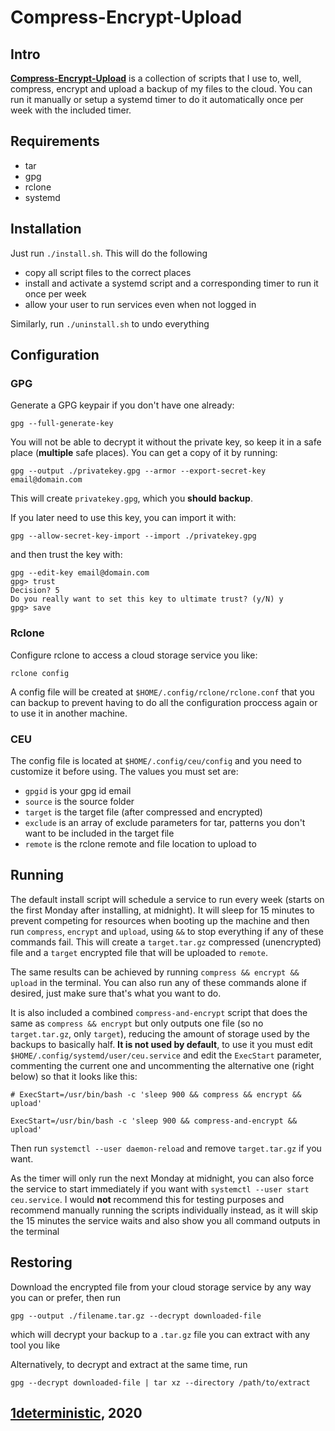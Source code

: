 # Compress-Encrypt-Upload
## Intro
**[Compress-Encrypt-Upload](#)** is a collection of scripts that I use to, well, compress, encrypt and upload a backup of my files to the cloud. You can run it manually or setup a systemd timer to do it automatically once per week with the included timer.

## Requirements
* tar
* gpg
* rclone
* systemd

## Installation
Just run `./install.sh`. This will do the following
* copy all script files to the correct places
* install and activate a systemd script and a corresponding timer to run it once per week
* allow your user to run services even when not logged in

Similarly, run `./uninstall.sh` to undo everything

## Configuration
### GPG
Generate a GPG keypair if you don't have one already:
```
gpg --full-generate-key
```
You will not be able to decrypt it without the private key, so keep it in a safe place (**multiple** safe places). You can get a copy of it by running:
```
gpg --output ./privatekey.gpg --armor --export-secret-key email@domain.com
```
This will create `privatekey.gpg`, which you **should backup**. 

If you later need to use this key, you can import it with:
```
gpg --allow-secret-key-import --import ./privatekey.gpg
```
and then trust the key with:
```
gpg --edit-key email@domain.com
gpg> trust
Decision? 5
Do you really want to set this key to ultimate trust? (y/N) y
gpg> save
```

### Rclone
Configure rclone to access a cloud storage service you like:
```
rclone config
```
A config file will be created at `$HOME/.config/rclone/rclone.conf` that you can backup to prevent having to do all the configuration proccess again or to use it in another machine.

### CEU
The config file is located at `$HOME/.config/ceu/config` and you need to customize it before using. The values you must set are:
* `gpgid` is your gpg id email
* `source` is the source folder
* `target` is the target file (after compressed and encrypted)
* `exclude` is an array of exclude parameters for tar, patterns you don't want to be included in the target file
* `remote` is the rclone remote and file location to upload to

## Running
The default install script will schedule a service to run every week (starts on the first Monday after installing, at midnight). It will sleep for 15 minutes to prevent competing for resources when booting up the machine and then run `compress`, `encrypt` and `upload`, using `&&` to stop everything if any of these commands fail. This will create a `target.tar.gz` compressed (unencrypted) file and a `target` encrypted file that will be uploaded to `remote`.

The same results can be achieved by running `compress && encrypt && upload` in the terminal. You can also run any of these commands alone if desired, just make sure that's what you want to do.

It is also included a combined `compress-and-encrypt` script that does the same as `compress && encrypt` but only outputs one file (so no `target.tar.gz`, only `target`), reducing the amount of storage used by the backups to basically half. **It is not used by default**, to use it you must edit `$HOME/.config/systemd/user/ceu.service` and edit the `ExecStart` parameter, commenting the current one and uncommenting the alternative one (right below) so that it looks like this:
```
# ExecStart=/usr/bin/bash -c 'sleep 900 && compress && encrypt && upload'

ExecStart=/usr/bin/bash -c 'sleep 900 && compress-and-encrypt && upload'
```
Then run `systemctl --user daemon-reload` and remove `target.tar.gz` if you want.

As the timer will only run the next Monday at midnight, you can also force the service to start immediately if you want with `systemctl --user start ceu.service`. I would **not** recommend this for testing purposes and recommend manually running the scripts individually instead, as it will skip the 15 minutes the service waits and also show you all command outputs in the terminal

## Restoring
Download the encrypted file from your cloud storage service by any way you can or prefer, then run
```
gpg --output ./filename.tar.gz --decrypt downloaded-file
```
which will decrypt your backup to a `.tar.gz` file you can extract with any tool you like

Alternatively, to decrypt and extract at the same time, run
```
gpg --decrypt downloaded-file | tar xz --directory /path/to/extract
```

## [1deterministic](https://github.com/1deterministic), 2020